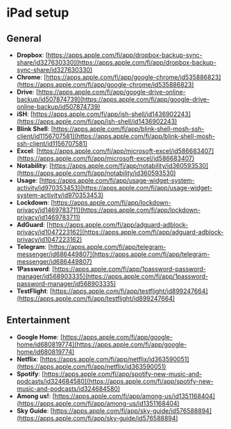 # iPad setup

## General
- **Dropbox**: [https://apps.apple.com/fi/app/dropbox-backup-sync-share/id327630330](https://apps.apple.com/fi/app/dropbox-backup-sync-share/id327630330) 
- **Chrome**: [https://apps.apple.com/fi/app/google-chrome/id535886823](https://apps.apple.com/fi/app/google-chrome/id535886823) 
- **Drive**: [https://apps.apple.com/fi/app/google-drive-online-backup/id507874739](https://apps.apple.com/fi/app/google-drive-online-backup/id507874739) 
- **iSH**: [https://apps.apple.com/fi/app/ish-shell/id1436902243](https://apps.apple.com/fi/app/ish-shell/id1436902243) 
- **Blink Shell**: [https://apps.apple.com/fi/app/blink-shell-mosh-ssh-client/id1156707581](https://apps.apple.com/fi/app/blink-shell-mosh-ssh-client/id1156707581) 
- **Excel**: [https://apps.apple.com/fi/app/microsoft-excel/id586683407](https://apps.apple.com/fi/app/microsoft-excel/id586683407)
- **Notability**: [https://apps.apple.com/fi/app/notability/id360593530](https://apps.apple.com/fi/app/notability/id360593530)
- **Usage**: [https://apps.apple.com/fi/app/usage-widget-system-activity/id970353453](https://apps.apple.com/fi/app/usage-widget-system-activity/id970353453)
- **Lockdown**: [https://apps.apple.com/fi/app/lockdown-privacy/id1469783711](https://apps.apple.com/fi/app/lockdown-privacy/id1469783711)
- **AdGuard**: [https://apps.apple.com/fi/app/adguard-adblock-privacy/id1047223162](https://apps.apple.com/fi/app/adguard-adblock-privacy/id1047223162)
- **Telegram**: [https://apps.apple.com/fi/app/telegram-messenger/id686449807](https://apps.apple.com/fi/app/telegram-messenger/id686449807)
- **1Password**: [https://apps.apple.com/fi/app/1password-password-manager/id568903335](https://apps.apple.com/fi/app/1password-password-manager/id568903335)
- **TestFlight**: [https://apps.apple.com/fi/app/testflight/id899247664](https://apps.apple.com/fi/app/testflight/id899247664)

## Entertainment
- **Google Home**: [https://apps.apple.com/fi/app/google-home/id680819774](https://apps.apple.com/fi/app/google-home/id680819774)
- **Netflix**: [https://apps.apple.com/fi/app/netflix/id363590051](https://apps.apple.com/fi/app/netflix/id363590051)
- **Spotify**: [https://apps.apple.com/fi/app/spotify-new-music-and-podcasts/id324684580](https://apps.apple.com/fi/app/spotify-new-music-and-podcasts/id324684580)
- **Among us!**: [https://apps.apple.com/fi/app/among-us/id1351168404](https://apps.apple.com/fi/app/among-us/id1351168404)
- **Sky Guide**: [https://apps.apple.com/fi/app/sky-guide/id576588894](https://apps.apple.com/fi/app/sky-guide/id576588894)
